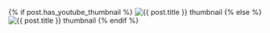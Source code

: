 {% if post.has_youtube_thumbnail %}
  <img src="https://img.youtube.com/vi/{{ post.youtube_id }}/maxresdefault.jpg" class="card-img" alt="{{ post.title }} thumbnail" loading="lazy">
{% else %}
  <img src="{{ site.url }}{{ site.baseurl }}/custom_thumbnails/{{ post.custom_thumbnail }}.jpg" class="card-img" alt="{{ post.title }} thumbnail" loading="lazy">
{% endif %}